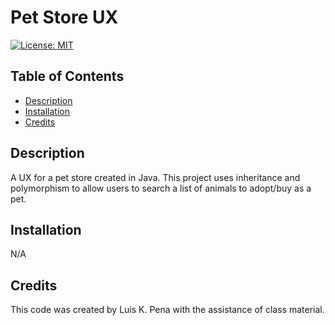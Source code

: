 # Pet Store UX
[![License: MIT](https://img.shields.io/badge/License-MIT-yellow.svg)](https://opensource.org/licenses/MIT)

## Table of Contents
- [Description](#description)
- [Installation](#installation)
- [Credits](#credits)

## Description
A UX for a pet store created in Java.
This project uses inheritance and 
polymorphism to allow users to search a list
of animals to adopt/buy as a pet.

## Installation
N/A

## Credits
This code was created by Luis K. Pena with the assistance
of class material.
